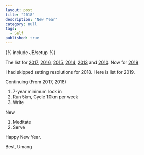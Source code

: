 ```yaml
---
layout: post
title: "2018"
description: "New Year"
category: null
tags: 
  - Self
published: true
---
```

 
{% include JB/setup %}

The list for [2017](https://umangsaini.cricket/2016/12/2017/), [2016](http://umangsaini.cricket/2015/12/2016/), [2015](http://umangsaini.cricket/2014/12/2015/), [2014](http://umangsaini.cricket/2013/12/2014/), [2013](http://umangsaini.cricket/2012/12/2013/) and [2010](http://umangsaini.cricket/2009/12/resolve/). Now for [2019](http://umangsaini.cricket/2018/12/2019/)

I had skipped setting resolutions for 2018. Here is list for 2019.

Continuing (From 2017, 2018)
1. 7-year minimum lock in
2. Run 5km, Cycle 10km per week
3. Write

New
1. Meditate
2. Serve

Happy New Year.

Best, Umang
